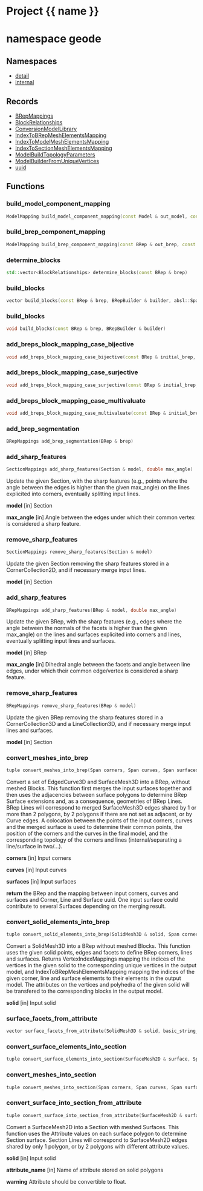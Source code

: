 <script setup>
import {useRoute} from 'vitepress'
const {path} = useRoute()
const tokens = path.split('/')
const words = tokens[2].split('-');
for (let i = 0; i < words.length; i++) {
    words[i] = words[i].charAt(0).toUpperCase() + words[i].slice(1);
    words[i] = words[i].replace('geode', 'Geode')
}
const name = words.join('-');
</script>
# Project {{ name }}

# namespace geode



## Namespaces

* [detail](detail/index.md)
* [internal](internal/index.md)


## Records

* [BRepMappings](BRepMappings.md)
* [BlockRelationships](BlockRelationships.md)
* [ConversionModelLibrary](ConversionModelLibrary.md)
* [IndexToBRepMeshElementsMapping](IndexToBRepMeshElementsMapping.md)
* [IndexToModelMeshElementsMapping](IndexToModelMeshElementsMapping.md)
* [IndexToSectionMeshElementsMapping](IndexToSectionMeshElementsMapping.md)
* [ModelBuildTopologyParameters](ModelBuildTopologyParameters.md)
* [ModelBuilderFromUniqueVertices](ModelBuilderFromUniqueVertices.md)
* [uuid](uuid.md)


## Functions

### build_model_component_mapping

```cpp
ModelMapping build_model_component_mapping(const Model & out_model, const ModelMeshesElementMapping & mesh_element_mappings)
```


### build_brep_component_mapping

```cpp
ModelMapping build_brep_component_mapping(const BRep & out_brep, const BRepMeshesElementMapping & mesh_element_mappings)
```


### determine_blocks

```cpp
std::vector<BlockRelationships> determine_blocks(const BRep & brep)
```


### build_blocks

```cpp
vector build_blocks(const BRep & brep, BRepBuilder & builder, absl::Span<const BlockRelationships> blocks_to_build)
```


### build_blocks

```cpp
void build_blocks(const BRep & brep, BRepBuilder & builder)
```


### add_breps_block_mapping_case_bijective

```cpp
void add_breps_block_mapping_case_bijective(const BRep & initial_brep, const BRep & output_brep, ModelGenericMapping & brep_mapping)
```


### add_breps_block_mapping_case_surjective

```cpp
void add_breps_block_mapping_case_surjective(const BRep & initial_brep, const BRep & output_brep, ModelGenericMapping & brep_mapping)
```


### add_breps_block_mapping_case_multivaluate

```cpp
void add_breps_block_mapping_case_multivaluate(const BRep & initial_brep, const BRep & output_brep, ModelGenericMapping & brep_mapping)
```


### add_brep_segmentation

```cpp
BRepMappings add_brep_segmentation(BRep & brep)
```


### add_sharp_features

```cpp
SectionMappings add_sharp_features(Section & model, double max_angle)
```


 Update the given Section, with the sharp features (e.g., points where the angle between the edges is higher than the given max_angle) on the lines explicited into corners, eventually splitting input lines.

**model** [in] Section

**max_angle** [in] Angle between the edges under which their common vertex is considered a sharp feature.

### remove_sharp_features

```cpp
SectionMappings remove_sharp_features(Section & model)
```


 Update the given Section removing the sharp features stored in a CornerCollection2D, and if necessary merge input lines.

**model** [in] Section

### add_sharp_features

```cpp
BRepMappings add_sharp_features(BRep & model, double max_angle)
```


 Update the given BRep, with the sharp features (e.g., edges where the angle between the normals of the facets is higher than the given max_angle) on the lines and surfaces explicited into corners and lines, eventually splitting input lines and surfaces.

**model** [in] BRep

**max_angle** [in] Dihedral angle between the facets and angle between line edges, under which their common edge/vertex is considered a sharp feature.

### remove_sharp_features

```cpp
BRepMappings remove_sharp_features(BRep & model)
```


 Update the given BRep removing the sharp features stored in a CornerCollection3D and a LineCollection3D, and if necessary merge input lines and surfaces.

**model** [in] Section

### convert_meshes_into_brep

```cpp
tuple convert_meshes_into_brep(Span corners, Span curves, Span surfaces)
```


 Convert a set of EdgedCurve3D and SurfaceMesh3D into a BRep, without meshed Blocks. This function first merges the input surfaces together and then uses the adjacencies between surface polygons to determine BRep Surface extensions and, as a consequence, geometries of BRep Lines. BRep Lines will correspond to merged SurfaceMesh3D edges shared by 1 or more than 2 polygons, by 2 polygons if there are not set as adjacent, or by Curve edges. A colocation between the points of the input corners, curves and the merged surface is used to determine their common points, the position of the corners and the curves in the final model, and the corresponding topology of the corners and lines (internal/separating a line/surface in two/...).

**corners** [in] Input corners

**curves** [in] Input curves

**surfaces** [in] Input surfaces

**return** the BRep and the mapping between input corners, curves and surfaces and Corner, Line and Surface uuid. One input surface could contribute to several Surfaces depending on the merging result.

### convert_solid_elements_into_brep

```cpp
tuple convert_solid_elements_into_brep(SolidMesh3D & solid, Span corner_vertices, Span line_edges, Span surface_facets)
```


 Convert a SolidMesh3D into a BRep without meshed Blocks. This function uses the given solid points, edges and facets to define BRep corners, lines and surfaces. Returns VertexIndexMappings mapping the indices of the vertices in the given solid to the corresponding unique vertices in the output model, and IndexToBRepMeshElementsMapping mapping the indices of the given corner, line and surface elements to their elements in the output model. The attributes on the vertices and polyhedra of the given solid will be transfered to the corresponding blocks in the output model.

**solid** [in] Input solid

### surface_facets_from_attribute

```cpp
vector surface_facets_from_attribute(SolidMesh3D & solid, basic_string_view attribute_name)
```


### convert_surface_elements_into_section

```cpp
tuple convert_surface_elements_into_section(SurfaceMesh2D & surface, Span corner_vertices, Span line_edges)
```


### convert_meshes_into_section

```cpp
tuple convert_meshes_into_section(Span corners, Span curves, Span surfaces)
```


### convert_surface_into_section_from_attribute

```cpp
tuple convert_surface_into_section_from_attribute(SurfaceMesh2D & surface, basic_string_view attribute_name)
```


 Convert a SurfaceMesh2D into a Section with meshed Surfaces. This function uses the Attribute values on each surface polygon to determine Section surface. Section Lines will correspond to SurfaceMesh2D edges shared by only 1 polygon, or by 2 polygons with different attribute values.

**solid** [in] Input solid

**attribute_name** [in] Name of attribute stored on solid polygons

**warning** Attribute should be convertible to float.



